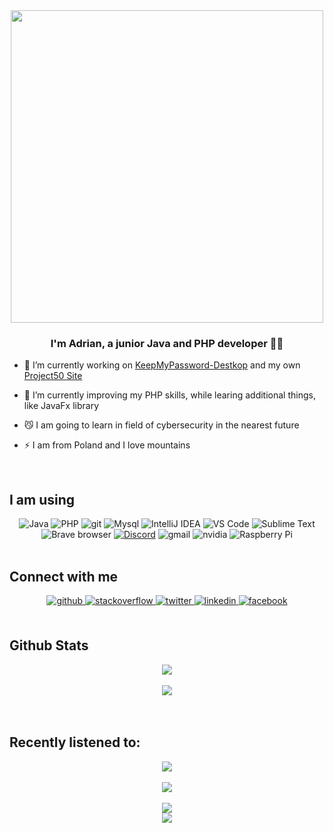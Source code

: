 <div align="center">
<img src="https://rishavanand.github.io/static/images/greetings.gif" align="center" style="width: 500px; height:auto" />
</div>  
  

### <div align="center">I'm Adrian, a junior Java and PHP developer 👨‍💻</div>  
  

- 🔭 I’m currently working on [KeepMyPassword-Destkop](https://github.com/xEdziu/KeepMyPassword-Desktop/) and my own [Project50 Site](https://github.com/xEdziu/project50)
  

- 🌱 I’m currently improving my PHP skills, while learing additional things, like JavaFx library 
  

- 😼 I am going to learn in field of cybersecurity in the nearest future  
  

- ⚡ I am from Poland and I love mountains  
  

<br/>  


## I am using
<div align="center">
  <img alt="Java" src="https://img.shields.io/badge/Java-ED8B00?style=for-the-badge&logo=java&logoColor=white" />
  <img alt="PHP" src="https://img.shields.io/badge/PHP-777BB4?style=for-the-badge&logo=php&logoColor=white" />
  <img alt="git" src="https://img.shields.io/badge/-Git-F05032?style=for-the-badge&logo=git&logoColor=white" />
  <img alt="Mysql" src="https://img.shields.io/badge/MySQL-00000F?style=for-the-badge&logo=mysql&logoColor=white" />
  <img alt="IntelliJ IDEA" src="https://img.shields.io/badge/IntelliJ IDEA-000000?style=for-the-badge&logo=intellijidea&logoColor=white" />
  <img alt="VS Code" src="https://img.shields.io/badge/VSCode-1f425f?style=for-the-badge&logo=VisualStudioCode&logoColor=white" />
  <img alt="Sublime Text" src="https://img.shields.io/badge/Sublime Text-4A4A4A?style=for-the-badge&logo=sublimetext&logoColor=FF9800" />
  <img alt="Brave browser" src="https://img.shields.io/badge/-Brave_Browser-FB542B?style=for-the-badge&logo=brave&logoColor=white" />
  <a href="https://discordapp.com/users/240841326386610177/"><img alt="Discord" src="https://img.shields.io/badge/Discord-7289DA?style=for-the-badge&logo=discord&logoColor=white" /></a>
  <img alt="gmail" src="https://img.shields.io/badge/Gmail-D14836?style=for-the-badge&logo=gmail&logoColor=white" />
  <img alt="nvidia" src="https://img.shields.io/badge/NVIDIA-RTX3060-76B900?style=for-the-badge&logo=nvidia&logoColor=white" />
  <img alt="Raspberry Pi" src="https://img.shields.io/badge/Raspberry Pi 4B+-A22846?style=for-the-badge&logo=raspberrypi&logoColor=white" />
</div>

<br/>  


## Connect with me  
<div align="center">
<a href="https://github.com/xEdziu" target="_blank">
<img src=https://img.shields.io/badge/github-%2324292e.svg?&style=for-the-badge&logo=github&logoColor=white alt=github style="margin-bottom: 5px;" />
</a>
<a href="https://stackoverflow.com/users/11461574/xedziu" target="_blank">
<img src=https://img.shields.io/badge/stackoverflow-%23F28032.svg?&style=for-the-badge&logo=stackoverflow&logoColor=white alt=stackoverflow style="margin-bottom: 5px;" />
</a>
<a href="https://twitter.com/AdrianEdziu" target="_blank">
<img src=https://img.shields.io/badge/twitter-%2300acee.svg?&style=for-the-badge&logo=twitter&logoColor=white alt=twitter style="margin-bottom: 5px;" />
</a>
<a href="https://linkedin.com/in/adrian-goral-7a651a203" target="_blank">
<img src=https://img.shields.io/badge/linkedin-%231E77B5.svg?&style=for-the-badge&logo=linkedin&logoColor=white alt=linkedin style="margin-bottom: 5px;" />
</a>
<a href="https://www.facebook.com/adrian.goral.6" target="_blank">
<img src=https://img.shields.io/badge/facebook-%232E87FB.svg?&style=for-the-badge&logo=facebook&logoColor=white alt=facebook style="margin-bottom: 5px;" />
</a>  
</div>  
  

<br/>  


## Github Stats  
<div align="center"><img src="https://github-readme-stats.vercel.app/api?username=xEdziu&count_private=true&show_icons=true&theme=dracula" align="center" /></div>  
<br/>  <div align="center"><img src="https://github-readme-stats.vercel.app/api/top-langs/?username=xEdziu&layout=compact&theme=dracula&hide=blade,html,javascript,scss,css,shell" align="center" /></div>  

<br/>  
  

<br/>

## Recently listened to:

<div align="center"><img src="https://spotify-github-profile.vercel.app/api/view?uid=31zny23tjhcbmm4xai3gxe2yiium&cover_image=true&theme=default&bar_color_cover=true" /></div>  

<br/>  

<div align="center">
<img src="https://komarev.com/ghpvc/?username=xEdziu&&style=flat-square" align="center" />
</div>  
  

<br/>

<div align="center">
            <a href="https://paypal.me/Edziu06" target="_blank" style="display: inline-block;">
                <img
                    src="https://img.shields.io/badge/Donate-PayPal-blue.svg?style=flat-square" 
                    align="center"
                />
            </a></div>
<div align="center">
            <a href="https://github.com/sponsors/xEdziu" target="_blank" style="display: inline-block;">
                <img
                    src="https://img.shields.io/badge/Sponsor-Github-d360a3"
                    align="center"
                />
            </a></div>
<br />
